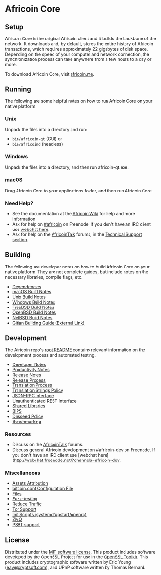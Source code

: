 Africoin Core
=============

Setup
---------------------
Africoin Core is the original Africoin client and it builds the backbone of the network. It downloads and, by default, stores the entire history of Africoin transactions, which requires approximately 22 gigabytes of disk space. Depending on the speed of your computer and network connection, the synchronization process can take anywhere from a few hours to a day or more.

To download Africoin Core, visit [africoin.me](https://africoin.me/).

Running
---------------------
The following are some helpful notes on how to run Africoin Core on your native platform.

### Unix

Unpack the files into a directory and run:

- `bin/africoin-qt` (GUI) or
- `bin/africoind` (headless)

### Windows

Unpack the files into a directory, and then run africoin-qt.exe.

### macOS

Drag Africoin Core to your applications folder, and then run Africoin Core.

### Need Help?

* See the documentation at the [Africoin Wiki](https://africoin.info/)
for help and more information.
* Ask for help on [#africoin](http://webchat.freenode.net?channels=africoin) on Freenode. If you don't have an IRC client use [webchat here](http://webchat.freenode.net?channels=africoin).
* Ask for help on the [AfricoinTalk](https://africointalk.io/) forums, in the [Technical Support section](https://africointalk.io/c/technical-support).

Building
---------------------
The following are developer notes on how to build Africoin Core on your native platform. They are not complete guides, but include notes on the necessary libraries, compile flags, etc.

- [Dependencies](dependencies.md)
- [macOS Build Notes](build-osx.md)
- [Unix Build Notes](build-unix.md)
- [Windows Build Notes](build-windows.md)
- [FreeBSD Build Notes](build-freebsd.md)
- [OpenBSD Build Notes](build-openbsd.md)
- [NetBSD Build Notes](build-netbsd.md)
- [Gitian Building Guide (External Link)](https://github.com/bitcoin-core/docs/blob/master/gitian-building.md)

Development
---------------------
The Africoin repo's [root README](/README.md) contains relevant information on the development process and automated testing.

- [Developer Notes](developer-notes.md)
- [Productivity Notes](productivity.md)
- [Release Notes](release-notes.md)
- [Release Process](release-process.md)
- [Translation Process](translation_process.md)
- [Translation Strings Policy](translation_strings_policy.md)
- [JSON-RPC Interface](JSON-RPC-interface.md)
- [Unauthenticated REST Interface](REST-interface.md)
- [Shared Libraries](shared-libraries.md)
- [BIPS](bips.md)
- [Dnsseed Policy](dnsseed-policy.md)
- [Benchmarking](benchmarking.md)

### Resources
* Discuss on the [AfricoinTalk](https://africointalk.io/) forums.
* Discuss general Africoin development on #africoin-dev on Freenode. If you don't have an IRC client use [webchat here](http://webchat.freenode.net/?channels=africoin-dev.

### Miscellaneous
- [Assets Attribution](assets-attribution.md)
- [bitcoin.conf Configuration File](bitcoin-conf.md)
- [Files](files.md)
- [Fuzz-testing](fuzzing.md)
- [Reduce Traffic](reduce-traffic.md)
- [Tor Support](tor.md)
- [Init Scripts (systemd/upstart/openrc)](init.md)
- [ZMQ](zmq.md)
- [PSBT support](psbt.md)

License
---------------------
Distributed under the [MIT software license](/COPYING).
This product includes software developed by the OpenSSL Project for use in the [OpenSSL Toolkit](https://www.openssl.org/). This product includes
cryptographic software written by Eric Young ([eay@cryptsoft.com](mailto:eay@cryptsoft.com)), and UPnP software written by Thomas Bernard.
